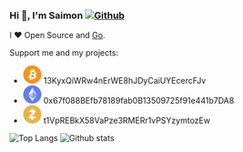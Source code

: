 ### Hi 👋, I'm Saimon [![Github](https://img.shields.io/github/followers/sshaplygin?label=Follow&style=social)](https://github.com/sshaplygin)

I ❤ Open Source and [Go](https://golang.org).

Support me and my projects:

- ![Bitcoin](./images/btc.png) 13KyxQiWRw4nErWE8hJDyCaiUYEcercFJv 
- ![Ethereum](./images/eth.png) 0x67f088BEfb78189fab0B13509725f91e441b7DA8
- ![Zcash](./images/zec.png) t1VpREBkX58VaPze3RMERr1vPSYzymtozEw 
 
![Top Langs](https://github-readme-stats.vercel.app/api/top-langs/?username=sshaplygin&hide=html&theme=vue-dark)
![Github stats](https://github-readme-stats.vercel.app/api?username=sshaplygin&show_icons=true&count_private=true&line_height=40&theme=vue-dark)
